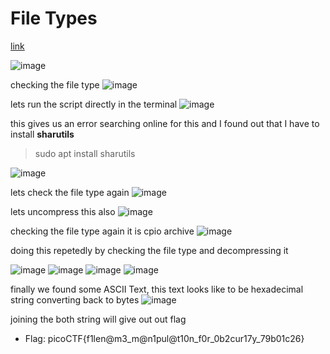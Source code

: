 # File Types

[link](https://play.picoctf.org/practice/challenge/268?category=4&page=2)


![image](https://github.com/nikunjagarwal17/CSOC-IITBHU/assets/144536875/5650d3b5-2c9b-4873-a56a-51383726d028)

checking the file type
![image](https://github.com/nikunjagarwal17/CSOC-IITBHU/assets/144536875/7ecc8ade-5678-43e4-9314-264dfc07128d)

lets run the script directly in the terminal
![image](https://github.com/nikunjagarwal17/CSOC-IITBHU/assets/144536875/8e0f5554-1110-444e-9737-b31002e0157f)

this gives us an error searching online for this and I found out that I have to install **sharutils**
> sudo apt install sharutils

![image](https://github.com/nikunjagarwal17/CSOC-IITBHU/assets/144536875/ced9e718-d528-47b4-b8eb-4761418a14ca)

lets check the file type again
![image](https://github.com/nikunjagarwal17/CSOC-IITBHU/assets/144536875/5d328d7b-13bc-4b7f-9c5e-883d82d6ec72)

lets uncompress this also
![image](https://github.com/nikunjagarwal17/CSOC-IITBHU/assets/144536875/59e43d2e-8eea-471d-a6d8-14769a5f7953)

checking the file type again it is cpio archive 
![image](https://github.com/nikunjagarwal17/CSOC-IITBHU/assets/144536875/1f849743-7bd8-4a1f-81df-f764fee8f158)

doing this repetedly by checking the file type and decompressing it 



![image](https://github.com/nikunjagarwal17/CSOC-IITBHU/assets/144536875/0fbc7b66-e95d-4582-9dc7-53b5cd88a335)
![image](https://github.com/nikunjagarwal17/CSOC-IITBHU/assets/144536875/9e0e96a7-702f-47a1-9163-2bcf11fc409b)
![image](https://github.com/nikunjagarwal17/CSOC-IITBHU/assets/144536875/53f70ab9-5595-482a-9c65-d5dac7e5d36c)
![image](https://github.com/nikunjagarwal17/CSOC-IITBHU/assets/144536875/aaefc899-a7b9-4075-ad30-bf5b764f8d22)


finally we found some ASCII Text, this text looks like to be hexadecimal string 
converting back to bytes 
![image](https://github.com/nikunjagarwal17/CSOC-IITBHU/assets/144536875/7448451c-15ae-4c3d-8da5-596efb5d9a63)

joining the both string will give out out flag 
- Flag: picoCTF{f1len@m3_m@n1pul@t10n_f0r_0b2cur17y_79b01c26}



